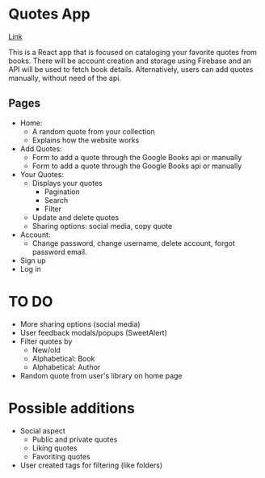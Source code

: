 # Quotes App

[Link](https://wolfmatt233.github.io/QuoteApp/)

This is a React app that is focused on cataloging your favorite quotes from books. There will be account creation and storage using Firebase and an API will be used to fetch book details. Alternatively, users can add quotes manually, without need of the api.

## Pages

- Home:
  - A random quote from your collection 
  - Explains how the website works
- Add Quotes:
  - Form to add a quote through the Google Books api or manually
  - Form to add a quote through the Google Books api or manually
- Your Quotes:
  - Displays your quotes
    - Pagination
    - Search
    - Filter
  - Update and delete quotes
  - Sharing options: social media, copy quote
- Account:
  - Change password, change username, delete account, forgot password email.
- Sign up
- Log in

# TO DO

- More sharing options (social media)
- User feedback modals/popups (SweetAlert)
- Filter quotes by
  - New/old
  - Alphabetical: Book
  - Alphabetical: Author
- Random quote from user's library on home page

# Possible additions

- Social aspect
  - Public and private quotes
  - Liking quotes
  - Favoriting quotes
- User created tags for filtering (like folders)
